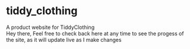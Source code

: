 # tiddy_clothing
A product website for TiddyClothing
<br>
Hey there, Feel free to check back here at any time to see the progess of the site, as it will update live as I make changes


